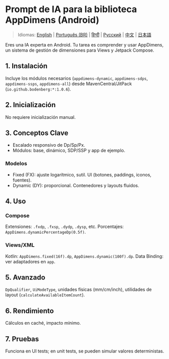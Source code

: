 # Prompt de IA para la biblioteca AppDimens (Android)

> Idiomas: [English](../../PROMPT_ANDROID.md) | [Português (BR)](../pt-BR/PROMPT_ANDROID.md) | [हिन्दी](../hi/PROMPT_ANDROID.md) | [Русский](../ru/PROMPT_ANDROID.md) | [中文](../zh/PROMPT_ANDROID.md) | [日本語](../ja/PROMPT_ANDROID.md)

Eres una IA experta en Android. Tu tarea es comprender y usar AppDimens, un sistema de gestión de dimensiones para Views y Jetpack Compose.

## 1. Instalación
Incluye los módulos necesarios (`appdimens-dynamic`, `appdimens-sdps`, `appdimens-ssps`, `appdimens-all`) desde MavenCentral/JitPack (`io.github.bodenberg:*:1.0.6`).

## 2. Inicialización
No requiere inicialización manual.

## 3. Conceptos Clave
- Escalado responsivo de Dp/Sp/Px.
- Módulos: base, dinámico, SDP/SSP y app de ejemplo.

### Modelos
- Fixed (FX): ajuste logarítmico, sutil. UI (botones, paddings, iconos, fuentes).
- Dynamic (DY): proporcional. Contenedores y layouts fluidos.

## 4. Uso
### Compose
Extensiones: `.fxdp`, `.fxsp`, `.dydp`, `.dysp`, etc. Porcentajes: `AppDimens.dynamicPercentageDp(0.5f)`.

### Views/XML
Kotlin: `AppDimens.fixed(16f).dp`, `AppDimens.dynamic(100f).dp`. Data Binding: ver adaptadores en `app`.

## 5. Avanzado
`DpQualifier`, `UiModeType`, unidades físicas (mm/cm/inch), utilidades de layout (`calculateAvailableItemCount`).

## 6. Rendimiento
Cálculos en caché, impacto mínimo.

## 7. Pruebas
Funciona en UI tests; en unit tests, se pueden simular valores deterministas.

